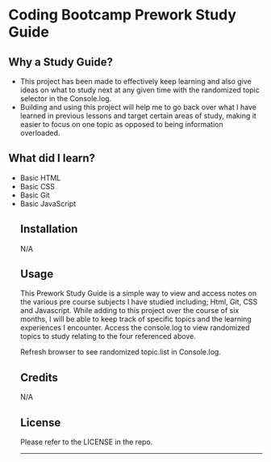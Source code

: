 # Coding Bootcamp Prework Study Guide

## Why a Study Guide?

 - This project has been made to effectively keep learning and also give ideas on what to study next at any given   time   with the randomized topic selector in the Console.log.
 - Building and using this project will help me to go back over what I have learned in previous lessons and target certain areas of study, making it easier to focus on one topic as opposed to being information overloaded.


 
 ## What did I learn?
<ul>
<li>Basic HTML</li>
<li>Basic CSS</li>
<li>Basic Git</li>
<li>Basic JavaScript</li>



## Installation

N/A

## Usage

This Prework Study Guide is a simple way to view and access notes on the various pre course subjects I have studied including; Html, Git, CSS and Javascript. While adding to this project over the course of six months, I will be able to keep track of specific topics and the learning experiences I encounter.
Access the console.log to view randomized topics to study relating to the four referenced above.

Refresh browser to see randomized topic.list in Console.log.

## Credits

N/A

## License

Please refer to the LICENSE in the repo.

---




